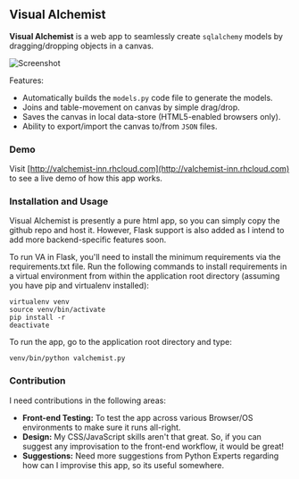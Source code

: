 ## Visual Alchemist

**Visual Alchemist** is a web app to seamlessly create `sqlalchemy` models by dragging/dropping objects in a canvas.

![Screenshot](https://github.com/prahladyeri/valchemist/raw/master/img/screenComposite.png)

Features:

- Automatically builds the `models.py` code file to generate the models.
- Joins and table-movement on canvas by simple drag/drop.
- Saves the canvas in local data-store (HTML5-enabled browsers only).
- Ability to export/import the canvas to/from `JSON` files.

### Demo

Visit [http://valchemist-inn.rhcloud.com](http://valchemist-inn.rhcloud.com) to see a live demo of how this app works.

### Installation and Usage

Visual Alchemist is presently a pure html app, so you can simply copy the github repo and host it. However, Flask support is also added as I intend to add more backend-specific features soon.

To run VA in Flask, you'll need to install the minimum requirements via the requirements.txt file. Run the following commands to install requirements in a virtual environment from within the application root directory (assuming you have pip and virtualenv installed): 

    virtualenv venv
    source venv/bin/activate
    pip install -r
    deactivate

To run the app, go to the application root directory and type:

    venv/bin/python valchemist.py
    	
	
### Contribution

I need contributions in the following areas:
- **Front-end Testing:** To test the app across various Browser/OS environments to make sure it runs all-right.
- **Design:** My CSS/JavaScript skills aren't that great. So, if you can suggest any improvisation to the front-end workflow, it would be great!
- **Suggestions:** Need more suggestions from Python Experts regarding how can I improvise this app, so its useful somewhere.